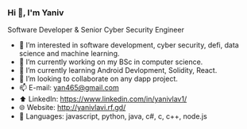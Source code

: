 ### Hi 👋, I'm Yaniv

Software Developer & Senior Cyber Security Engineer
- 👀 I’m interested in software development, cyber security, defi, data science and machine learning.
- 🔭 I’m currently working on my BSc in computer science.
- 🌱 I’m currently learning Android Devlopment, Solidity, React.  
- 👯 I’m looking to collaborate on any dapp project.
- 📫 E-mail: yan465@gmail.com
- ⬆️ LinkedIn: https://www.linkedin.com/in/yanivlav1/
- :globe_with_meridians: Website: http://yanivlavi.rf.gd/
- 📝 Languages: javascript, python, java, c#, c, c++, node.js
